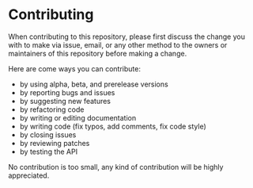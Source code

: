 # Contributing

When contributing to this repository, please first discuss the change you with
to make via issue, email, or any other method to the owners or maintainers of
this repository before making a change.

Here are come ways you can contribute:

* by using alpha, beta, and prerelease versions
* by reporting bugs and issues
* by suggesting new features
* by refactoring code
* by writing or editing documentation
* by writing code (fix typos, add comments, fix code style)
* by closing issues
* by reviewing patches
* by testing the API

No contribution is too small, any kind of contribution will be highly
appreciated.
